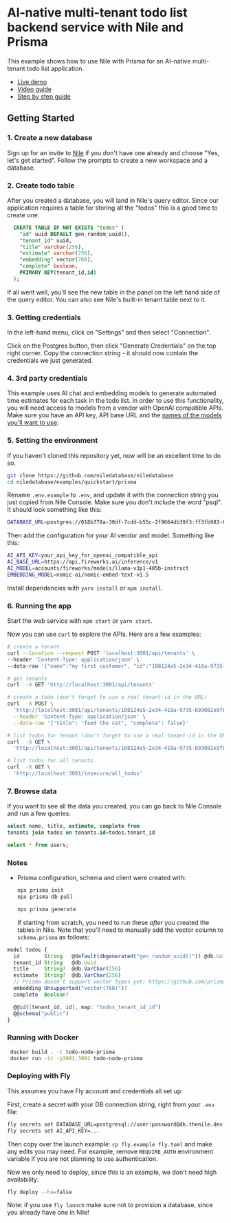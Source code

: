 # AI-native multi-tenant todo list backend service with Nile and Prisma

This example shows how to use Nile with Prisma for an AI-native multi-tenant todo list application.

- [Live demo](https://todo-prisma-ten.vercel.app)
- [Video guide](https://youtu.be/qsQSQoMpluk?feature=shared)
- [Step by step guide](https://www.thenile.dev/docs/getting-started/languages/prisma)

## Getting Started

### 1. Create a new database

Sign up for an invite to [Nile](https://thenile.dev) if you don't have one already and choose "Yes, let's get started". Follow the prompts to create a new workspace and a database.

### 2. Create todo table

After you created a database, you will land in Nile's query editor. Since our application requires a table for storing all the "todos" this is a good time to create one:

```sql
  CREATE TABLE IF NOT EXISTS "todos" (
    "id" uuid DEFAULT gen_random_uuid(),
    "tenant_id" uuid,
    "title" varchar(256),
    "estimate" varchar(256),
    "embedding" vector(768),
    "complete" boolean,
    PRIMARY KEY(tenant_id,id)
  );
```

If all went well, you'll see the new table in the panel on the left hand side of the query editor. You can also see Nile's built-in tenant table next to it.

### 3. Getting credentials

In the left-hand menu, click on "Settings" and then select "Connection".

Click on the Postgres button, then click "Generate Credentials" on the top right corner. Copy the connection string - it should now contain the credentials we just generated.

### 4. 3rd party credentials

This example uses AI chat and embedding models to generate automated time estimates for each task in the todo list. In order to use this functionality, you will need access to models from a vendor with OpenAI compatible APIs. Make sure you have an API key, API base URL and the [names of the models you'll want to use](https://www.thenile.dev/docs/ai-embeddings/embedding_models).

### 5. Setting the environment

If you haven't cloned this repository yet, now will be an excellent time to do so.

```bash
git clone https://github.com/niledatabase/niledatabase
cd niledatabase/examples/quickstart/prisma
```

Rename `.env.example` to `.env`, and update it with the connection string you just copied from Nile Console. Make sure you don't include the word "psql". It should look something like this:

```bash
DATABASE_URL=postgres://018b778a-30df-7cdd-b55c-2f9664db39f3:ff3fb983-683c-4616-bbbc-519d8ddbbce5@db.thenile.dev:5432/gwen_db
```

Then add the configuration for your AI vendor and model. Something like this:

```bash
AI_API_KEY=your_api_key_for_openai_compatible_api
AI_BASE_URL=https://api.fireworks.ai/inference/v1
AI_MODEL=accounts/fireworks/models/llama-v3p1-405b-instruct
EMBEDDING_MODEL=nomic-ai/nomic-embed-text-v1.5
```

Install dependencies with `yarn install` or `npm install`.

### 6. Running the app

Start the web service with `npm start` or `yarn start`.

Now you can use `curl` to explore the APIs. Here are a few examples:

```bash
# create a tenant
curl --location --request POST 'localhost:3001/api/tenants' \
--header 'Content-Type: application/json' \
--data-raw '{"name":"my first customer", "id":"108124a5-2e34-418a-9735-b93082e9fbf2"}'

# get tenants
curl  -X GET 'http://localhost:3001/api/tenants'

# create a todo (don't forget to use a real tenant-id in the URL)
curl  -X POST \
  'http://localhost:3001/api/tenants/108124a5-2e34-418a-9735-b93082e9fbf2/todos' \
  --header 'Content-Type: application/json' \
  --data-raw '{"title": "feed the cat", "complete": false}'

# list todos for tenant (don't forget to use a real tenant-id in the URL)
curl  -X GET \
  'http://localhost:3001/api/tenants/108124a5-2e34-418a-9735-b93082e9fbf2/todos'

# list todos for all tenants
curl  -X GET \
  'http://localhost:3001/insecure/all_todos'
```

### 7. Browse data

If you want to see all the data you created, you can go back to Nile Console and run a few queries:

```sql
select name, title, estimate, complete from
tenants join todos on tenants.id=todos.tenant_id

select * from users;
```

### Notes

- Prisma configuration, schema and client were created with:

  ```bash
  npx prisma init
  npx prisma db pull

  npx prisma generate
  ```

  If starting from scratch, you need to run these _after_ you created the tables in Nile.
  Note that you'll need to manually add the vector column to `schema.prisma` as follows:

```typescript
model todos {
  id        String   @default(dbgenerated("gen_random_uuid()")) @db.Uuid
  tenant_id String   @db.Uuid
  title     String?  @db.VarChar(256)
  estimate  String?  @db.VarChar(256)
  // Prisma doesn't support vector types yet: https://github.com/prisma/prisma/issues/18442
  embedding Unsupported("vector(768)")?
  complete  Boolean?

  @@id([tenant_id, id], map: "todos_tenant_id_id")
  @@schema("public")
}
```

### Running with Docker

```bash
 docker build . -t todo-node-prisma
 docker run -it -p3001:3001 todo-node-prisma
```

### Deploying with Fly

This assumes you have Fly account and credentials all set up:

First, create a secret with your DB connection string, right from your `.env` file:

```bash
fly secrets set DATABASE_URL=postgresql://user:password@db.thenile.dev:5432/mydb
fly secrets set AI_API_KEY=...
```

Then copy over the launch example: `cp fly.example fly.toml` and make any edits you may need.
For example, remove `REQUIRE_AUTH` environment variable if you are not planning to use authentication.

Now we only need to deploy, since this is an example, we don't need high availability:

```bash
fly deploy --ha=false
```

Note: if you use `fly launch` make sure not to provision a database, since you already have one in Nile!
